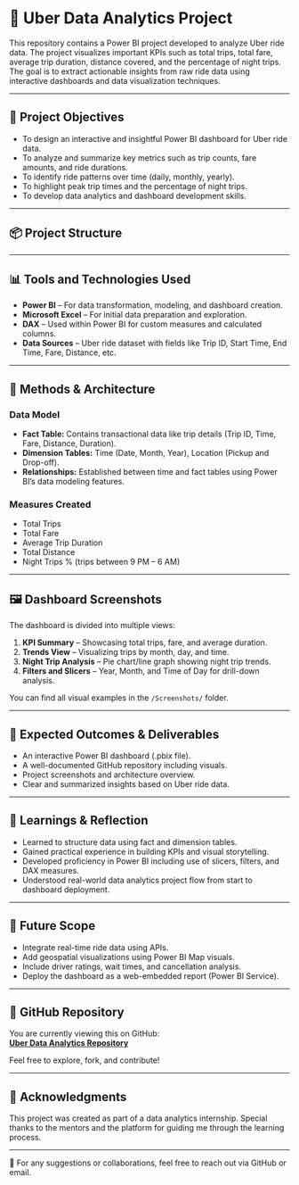 # 🚕 Uber Data Analytics Project

This repository contains a Power BI project developed to analyze Uber ride data. The project visualizes important KPIs such as total trips, total fare, average trip duration, distance covered, and the percentage of night trips. The goal is to extract actionable insights from raw ride data using interactive dashboards and data visualization techniques.

---

## 🎯 Project Objectives

- To design an interactive and insightful Power BI dashboard for Uber ride data.
- To analyze and summarize key metrics such as trip counts, fare amounts, and ride durations.
- To identify ride patterns over time (daily, monthly, yearly).
- To highlight peak trip times and the percentage of night trips.
- To develop data analytics and dashboard development skills.

---

## 📦 Project Structure


---

## 📊 Tools and Technologies Used

- **Power BI** – For data transformation, modeling, and dashboard creation.
- **Microsoft Excel** – For initial data preparation and exploration.
- **DAX** – Used within Power BI for custom measures and calculated columns.
- **Data Sources** – Uber ride dataset with fields like Trip ID, Start Time, End Time, Fare, Distance, etc.

---

## 🧠 Methods & Architecture

### Data Model

- **Fact Table:** Contains transactional data like trip details (Trip ID, Time, Fare, Distance, Duration).
- **Dimension Tables:** Time (Date, Month, Year), Location (Pickup and Drop-off).
- **Relationships:** Established between time and fact tables using Power BI’s data modeling features.

### Measures Created

- Total Trips
- Total Fare
- Average Trip Duration
- Total Distance
- Night Trips % (trips between 9 PM – 6 AM)

---

## 🖼️ Dashboard Screenshots

The dashboard is divided into multiple views:

1. **KPI Summary** – Showcasing total trips, fare, and average duration.
2. **Trends View** – Visualizing trips by month, day, and time.
3. **Night Trip Analysis** – Pie chart/line graph showing night trip trends.
4. **Filters and Slicers** – Year, Month, and Time of Day for drill-down analysis.

You can find all visual examples in the `/Screenshots/` folder.

---

## 📌 Expected Outcomes & Deliverables

- An interactive Power BI dashboard (.pbix file).
- A well-documented GitHub repository including visuals.
- Project screenshots and architecture overview.
- Clear and summarized insights based on Uber ride data.

---

## 📘 Learnings & Reflection

- Learned to structure data using fact and dimension tables.
- Gained practical experience in building KPIs and visual storytelling.
- Developed proficiency in Power BI including use of slicers, filters, and DAX measures.
- Understood real-world data analytics project flow from start to dashboard deployment.

---

## 🚀 Future Scope

- Integrate real-time ride data using APIs.
- Add geospatial visualizations using Power BI Map visuals.
- Include driver ratings, wait times, and cancellation analysis.
- Deploy the dashboard as a web-embedded report (Power BI Service).

---

## 🔗 GitHub Repository

You are currently viewing this on GitHub:  
**[Uber Data Analytics Repository](https://github.com/RajeebLochan/Uber_Data_Analytics)**

Feel free to explore, fork, and contribute!

---

## 🙌 Acknowledgments

This project was created as part of a data analytics internship. Special thanks to the mentors and the platform for guiding me through the learning process.

---

📩 For any suggestions or collaborations, feel free to reach out via GitHub or email.
